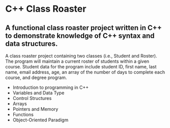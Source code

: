 # C++ Class Roaster

## A functional class roaster project written in C++ to demonstrate knowledge of C++ syntax and data structures.

A class roaster project containing two classes (i.e., Student and Roster). The program will maintain a current roster of students within a given course. Student data for the program include student ID, first name, last name, email address, age, an array of the number of days to complete each course, and degree program.

* Introduction to programming in C++
* Variables and Data Type
* Control Structures
* Arrays
* Pointers and Memory
* Functions
* Object-Oriented Paradigm
